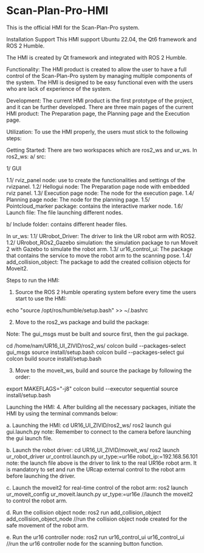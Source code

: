 # Scan-Plan-Pro-HMI
This is the official HMI for the Scan-Plan-Pro system.

Installation
Support 
This HMI support Ubuntu 22.04, the Qt6 framework and ROS 2 Humble.


The HMI is created by Qt framework and integrated with ROS 2 Humble.

Functionality: 
The HMI product is created to allow the user to have a full control of the Scan-Plan-Pro system by managing multiple components of the system.
The HMI is designed to be easy functional even with the users who are lack of experience of the system.

Development:
The current HMI product is the first prototype of the project, and it can be further developed.
There are three main pages of the current HMI product: The Preparation page, the Planning page and the Execution page.

Utilization:
To use the HMI properly, the users must stick to the following steps:

Getting Started:
There are two workspaces which are ros2_ws and ur_ws.
In ros2_ws:
a/ src:

1/ GUI

1.1/ rviz_panel node: use to create the functionalities and settings of the rvizpanel.
1.2/ Hellogui node: The Preparation page node with embedded rviz panel.
1.3/ Execution page node: The node for the execution page.
1.4/ Planning page node: The node for the planning page.
1.5/ Pointcloud_marker package: contains the interactive marker node.
1.6/ Launch file: The file launching different nodes.

b/ Include folder: contains different header files.

In ur_ws:
1.1/ URrobot_Driver: The driver to link the UR robot arm with ROS2.
1.2/ URrobot_ROs2_Gazebo simulation: the simulation package to run Moveit 2 with Gazebo to simulate the robot arm.
1.3/ ur16_control_ui: The package that contains the service to move the robot arm to the scanning pose.
1.4/ add_collision_object: The package to add the created collision objects for Moveit2.

Steps to run the HMI:

1. Source the ROS 2 Humble operating system before every time the users start to use the HMI:

echo "source /opt/ros/humble/setup.bash" >> ~/.bashrc

2. Move to the ros2_ws package and build the package:

Note: The gui_msgs must be built and source first, then the gui package.

cd /home/nam/UR16_UI_ZIVID/ros2_ws/
colcon build --packages-select gui_msgs
source install/setup.bash
colcon build --packages-select gui
colcon build
source install/setup.bash

3. Move to the moveit_ws, build and source the package by following the order:

export MAKEFLAGS="-j8" 
colcon build --executor sequential
source install/setup.bash

Launching the HMI:
4. After building all the necessary packages, initiate the HMI by using the terminal commands below:

a. Launching the HMI:
cd UR16_UI_ZIVID/ros2_ws/
ros2 launch gui gui.launch.py
note: Remember to connect to the camera before launching the gui launch file.

b. Launch the robot driver:
cd UR16_UI_ZIVID/moveit_ws/
ros2 launch ur_robot_driver ur_control.launch.py ur_type:=ur16e robot_ip:=192.168.56.101
note: the launch file above is the driver to link to the real UR16e robot arm. It is mandatory to set and run the URcap external control to the robot arm before launching the driver.

c. Launch the moveit2 for real-time control of the robot arm:
ros2 launch ur_moveit_config ur_moveit.launch.py ur_type:=ur16e //launch the moveit2 to control the robot arm.

d. Run the collision object node:
ros2 run add_collision_object add_collision_object_node //run the collision object node created for the safe movement of the robot arm.

e. Run the ur16 controller node:
ros2 run ur16_control_ui ur16_control_ui //run the ur16 controller node for the scanning button function.
